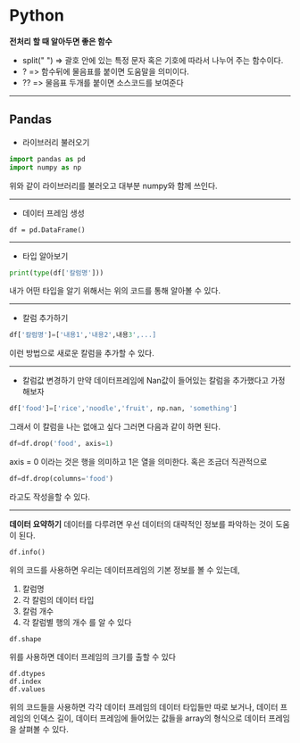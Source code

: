 # Python
**전처리 할 때 알아두면 좋은 함수**
 * split(" ") => 괄호 안에 있는 특정 문자 혹은 기호에 따라서 나누어 주는 함수이다.
 * ? => 함수뒤에 물음표를 붙이면 도움말을 의미이다.
 * ?? => 물음표 두개를 붙이면 소스코드를 보여준다

---
## Pandas
* 라이브러리 불러오기
```python
import pandas as pd
import numpy as np
```
위와 같이 라이브러리를 불러오고 대부분 numpy와 함께 쓰인다.

---
* 데이터 프레임 생성
```
df = pd.DataFrame()
```

---
* 타입 알아보기
```python
print(type(df['칼럼명']))
```
내가 어떤 타입을 알기 위해서는 위의 코드를 통해 알아볼 수 있다.

---
* 칼럼 추가하기
```python
df['칼럼명']=['내용1','내용2',내용3',...]
```
이런 방법으로 새로운 칼럼을 추가할 수 있다.

---
* 칼럼값 변경하기
만약 데이터프레임에 Nan값이 들어있는 칼럼을 추가했다고 가정해보자
```python
df['food']=['rice','noodle','fruit', np.nan, 'something']
```
그래서 이 칼럼을 나는 없애고 싶다
그러면 다음과 같이 하면 된다.
```python
df=df.drop('food', axis=1)
```
axis = 0 이라는 것은 행을 의미하고 1은 열을 의미한다.
혹은 조금더 직관적으로
```python
df=df.drop(columns='food')
```
라고도 작성을할 수 있다.

---
**데이터 요약하기**
데이터를 다루려면 우선 데이터의 대략적인 정보를 파악하는 것이 도움이 된다.
```pyhton
df.info()
```
위의 코드를 사용하면 우리는 데이터프레임의 기본 정보를 볼 수 있는데,
  1. 칼럼명
  2. 각 칼럼의 데이터 타입
  3. 칼럼 개수
  4. 각 칼럼별 행의 개수
를 알 수 있다

```pyhton
df.shape
```
위를 사용하면 데이터 프레임의 크기를 출할 수 있다

```pyhton
df.dtypes
df.index
df.values
```
위의 코드들을 사용하면 각각 
데이터 프레임의 데이터 타입들만 따로 보거나, 
데이터 프레임의 인덱스 길이, 
데이터 프레임에 들어있는 값들을 array의 형식으로 데이터 프레임을 살펴볼 수 있다.
